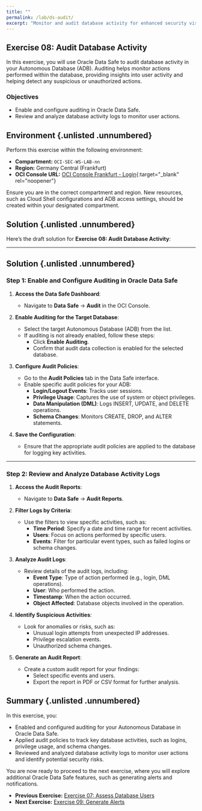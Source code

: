 ```yaml
---
title: ""
permalink: /lab/ds-audit/
excerpt: "Monitor and audit database activity for enhanced security visibility."
---
```

<!-- markdownlint-disable MD013 -->
<!-- markdownlint-disable MD024 -->
<!-- markdownlint-disable MD033 -->
<!-- markdownlint-disable MD041 -->

## Exercise 08: Audit Database Activity

In this exercise, you will use Oracle Data Safe to audit database activity in
your Autonomous Database (ADB). Auditing helps monitor actions performed within
the database, providing insights into user activity and helping detect any
suspicious or unauthorized actions.

### Objectives

- Enable and configure auditing in Oracle Data Safe.
- Review and analyze database activity logs to monitor user actions.

## Environment {.unlisted .unnumbered}

Perform this exercise within the following environment:

- **Compartment:** `OCI-SEC-WS-LAB-nn`
- **Region:** Germany Central (Frankfurt)
- **OCI Console URL:** [OCI Console Frankfurt - Login](https://console.eu-frankfurt-1.oraclecloud.com){:target="_blank" rel="noopener"}

Ensure you are in the correct compartment and region. New resources, such as
Cloud Shell configurations and ADB access settings, should be created within
your designated compartment.

## Solution {.unlisted .unnumbered}

Here’s the draft solution for **Exercise 08: Audit Database Activity**:

---

## Solution {.unlisted .unnumbered}

### Step 1: Enable and Configure Auditing in Oracle Data Safe

1. **Access the Data Safe Dashboard**:
   - Navigate to **Data Safe** → **Audit** in the OCI Console.

2. **Enable Auditing for the Target Database**:
   - Select the target Autonomous Database (ADB) from the list.
   - If auditing is not already enabled, follow these steps:
     - Click **Enable Auditing**.
     - Confirm that audit data collection is enabled for the selected database.

3. **Configure Audit Policies**:
   - Go to the **Audit Policies** tab in the Data Safe interface.
   - Enable specific audit policies for your ADB:
     - **Login/Logout Events**: Tracks user sessions.
     - **Privilege Usage**: Captures the use of system or object privileges.
     - **Data Manipulation (DML)**: Logs INSERT, UPDATE, and DELETE operations.
     - **Schema Changes**: Monitors CREATE, DROP, and ALTER statements.

4. **Save the Configuration**:
   - Ensure that the appropriate audit policies are applied to the database for logging key activities.

---

### Step 2: Review and Analyze Database Activity Logs

1. **Access the Audit Reports**:
   - Navigate to **Data Safe** → **Audit Reports**.

2. **Filter Logs by Criteria**:
   - Use the filters to view specific activities, such as:
     - **Time Period**: Specify a date and time range for recent activities.
     - **Users**: Focus on actions performed by specific users.
     - **Events**: Filter for particular event types, such as failed logins or schema changes.

3. **Analyze Audit Logs**:
   - Review details of the audit logs, including:
     - **Event Type**: Type of action performed (e.g., login, DML operations).
     - **User**: Who performed the action.
     - **Timestamp**: When the action occurred.
     - **Object Affected**: Database objects involved in the operation.

4. **Identify Suspicious Activities**:
   - Look for anomalies or risks, such as:
     - Unusual login attempts from unexpected IP addresses.
     - Privilege escalation events.
     - Unauthorized schema changes.

5. **Generate an Audit Report**:
   - Create a custom audit report for your findings:
     - Select specific events and users.
     - Export the report in PDF or CSV format for further analysis.

## Summary {.unlisted .unnumbered}

In this exercise, you:

- Enabled and configured auditing for your Autonomous Database in Oracle Data Safe.
- Applied audit policies to track key database activities, such as logins, privilege usage, and schema changes.
- Reviewed and analyzed database activity logs to monitor user actions and identify potential security risks.

You are now ready to proceed to the next exercise, where you will explore additional Oracle Data Safe features, such as generating alerts and notifications.

<!-- For Pandoc -->
- **Previous Exercise:** [Exercise 07: Assess Database Users](#exercise-07-assess-database-users)
- **Next Exercise:** [Exercise 09: Generate Alerts](#exercise-09-generate-alerts)

<!-- For Jekyll -->
<!-- 
- **Previous Exercise:** [Exercise 07: Assess Database Users](../ex03/3x07-Exercise.md)
- **Next Exercise:** [Exercise 09: Generate Alerts](../ex03/3x09-Exercise.md)
-->
